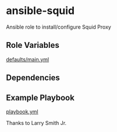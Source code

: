 # ansible-squid

Ansible role to install/configure Squid Proxy

## Role Variables

[defaults/main.yml](defaults/main.yml)

## Dependencies

## Example Playbook

[playbook.yml](playbook.yml)

Thanks to Larry Smith Jr.
